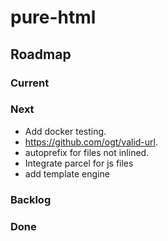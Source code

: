 # pure-html

## Roadmap

### Current

### Next

* Add docker testing.
* https://github.com/ogt/valid-url.
* autoprefix for files not inlined.
* Integrate parcel for js files
* add template engine

### Backlog

### Done
